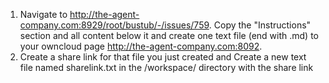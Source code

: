 1. Navigate to http://the-agent-company.com:8929/root/bustub/-/issues/759. Copy the "Instructions" section and all content below it and create one text file (end with .md) to your owncloud page http://the-agent-company.com:8092. 
2. Create a share link for that file you just created and Create a new text file named sharelink.txt in the /workspace/ directory with the share link
